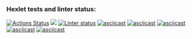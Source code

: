 ### Hexlet tests and linter status:
[![Actions Status](https://github.com/VitalinaDanilova/frontend-project-lvl1/workflows/hexlet-check/badge.svg)](https://github.com/VitalinaDanilova/frontend-project-lvl1/actions)
<a href="https://codeclimate.com/github/VitalinaDanilova/frontend-project-lvl1"><img src="https://api.codeclimate.com/v1/badges/a99a88d28ad37a79dbf6/maintainability" /></a>
[![Linter status](https://github.com/VitalinaDanilova/frontend-project-lvl1/workflows/Node%20CI/badge.svg)](https://github.com/VitalinaDanilova/frontend-project-lvl1/actions)
[![asciicast](https://asciinema.org/a/pZmFaA7a2GGLwqI0zmLImFVf3.svg)](https://asciinema.org/a/pZmFaA7a2GGLwqI0zmLImFVf3)
[![asciicast](https://asciinema.org/a/SkCeqZuD1MWs8MhV5RyewI5MZ.svg)](https://asciinema.org/a/SkCeqZuD1MWs8MhV5RyewI5MZ)
[![asciicast](https://asciinema.org/a/PoRlF7vadSpQnYRuBMQvKjNrC.svg)](https://asciinema.org/a/PoRlF7vadSpQnYRuBMQvKjNrC)
[![asciicast](https://asciinema.org/a/AJSOqTE4iVrEsj5q3X2Mm9AGr.svg)](https://asciinema.org/a/AJSOqTE4iVrEsj5q3X2Mm9AGr)
[![asciicast](https://asciinema.org/a/SbV97vy6RjjqqVl0vQqlny0ko.svg)](https://asciinema.org/a/SbV97vy6RjjqqVl0vQqlny0ko)
